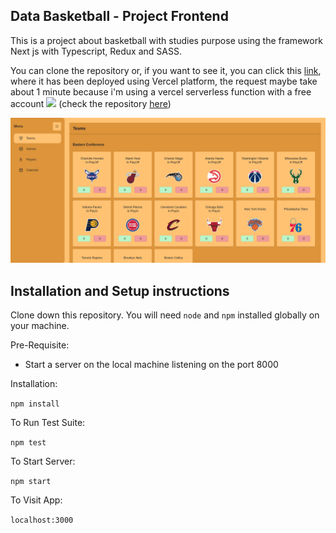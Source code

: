 ## Data Basketball - Project Frontend

This is a project about basketball with studies purpose using the framework Next js with Typescript, Redux and SASS.

You can clone the repository or, if you want to see it, you can click this [link](https://project-basket-website.vercel.app), where it has been deployed using Vercel platform, the request maybe take about 1 minute because i'm using a vercel serverless function with a free account <img src="https://github.githubassets.com/images/icons/emoji/sweat_smile.png" width="2%"> (check the repository [here](https://github.com/NicoHC185/serverless-vercel-webscraping))

![teamsView](public/sceenshots/teamsView.png)

## Installation and Setup instructions

Clone down this repository. You will need `node` and `npm` installed globally on your machine.

Pre-Requisite:
- Start a server on the local machine listening on the port 8000

Installation:

`npm install`

To Run Test Suite:

`npm test`

To Start Server:

`npm start`

To Visit App:

`localhost:3000`
